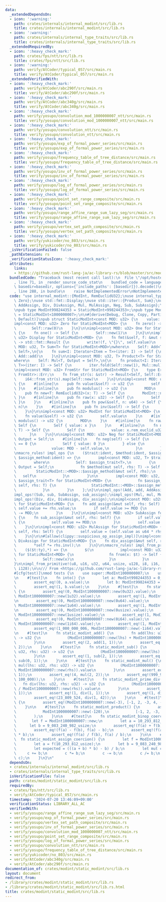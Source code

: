 ```yaml
---
data:
  _extendedDependsOn:
  - icon: ':warning:'
    path: crates/internals/internal_modint/src/lib.rs
    title: crates/internals/internal_modint/src/lib.rs
  - icon: ':warning:'
    path: crates/internals/internal_type_traits/src/lib.rs
    title: crates/internals/internal_type_traits/src/lib.rs
  _extendedRequiredBy:
  - icon: ':heavy_check_mark:'
    path: crates/fps/ntt/src/lib.rs
    title: crates/fps/ntt/src/lib.rs
  - icon: ':warning:'
    path: verify/AtCoder/typical_057/src/main.rs
    title: verify/AtCoder/typical_057/src/main.rs
  _extendedVerifiedWith:
  - icon: ':heavy_check_mark:'
    path: verify/AtCoder/abc290f/src/main.rs
    title: verify/AtCoder/abc290f/src/main.rs
  - icon: ':heavy_check_mark:'
    path: verify/AtCoder/abc340g/src/main.rs
    title: verify/AtCoder/abc340g/src/main.rs
  - icon: ':heavy_check_mark:'
    path: verify/yosupo/convolution_mod_1000000007_ntt/src/main.rs
    title: verify/yosupo/convolution_mod_1000000007_ntt/src/main.rs
  - icon: ':heavy_check_mark:'
    path: verify/yosupo/convolution_ntt/src/main.rs
    title: verify/yosupo/convolution_ntt/src/main.rs
  - icon: ':heavy_check_mark:'
    path: verify/yosupo/exp_of_formal_power_series/src/main.rs
    title: verify/yosupo/exp_of_formal_power_series/src/main.rs
  - icon: ':heavy_check_mark:'
    path: verify/yosupo/frequency_table_of_tree_distance/src/main.rs
    title: verify/yosupo/frequency_table_of_tree_distance/src/main.rs
  - icon: ':heavy_check_mark:'
    path: verify/yosupo/inv_of_formal_power_series/src/main.rs
    title: verify/yosupo/inv_of_formal_power_series/src/main.rs
  - icon: ':heavy_check_mark:'
    path: verify/yosupo/log_of_formal_power_series/src/main.rs
    title: verify/yosupo/log_of_formal_power_series/src/main.rs
  - icon: ':heavy_check_mark:'
    path: verify/yosupo/point_set_range_composite/src/main.rs
    title: verify/yosupo/point_set_range_composite/src/main.rs
  - icon: ':heavy_check_mark:'
    path: verify/yosupo/range_affine_range_sum_lazy_seg/src/main.rs
    title: verify/yosupo/range_affine_range_sum_lazy_seg/src/main.rs
  - icon: ':heavy_check_mark:'
    path: verify/yosupo/vertex_set_path_composite/src/main.rs
    title: verify/yosupo/vertex_set_path_composite/src/main.rs
  - icon: ':heavy_check_mark:'
    path: verify/yukicoder/no_803/src/main.rs
    title: verify/yukicoder/no_803/src/main.rs
  _isVerificationFailed: false
  _pathExtension: rs
  _verificationStatusIcon: ':heavy_check_mark:'
  attributes:
    links:
    - https://github.com/rust-lang-ja/ac-library-rs/blob/master/src/modint.rs
  bundledCode: "Traceback (most recent call last):\n  File \"/opt/hostedtoolcache/Python/3.10.15/x64/lib/python3.10/site-packages/onlinejudge_verify/documentation/build.py\"\
    , line 71, in _render_source_code_stat\n    bundled_code = language.bundle(stat.path,\
    \ basedir=basedir, options={'include_paths': [basedir]}).decode()\n  File \"/opt/hostedtoolcache/Python/3.10.15/x64/lib/python3.10/site-packages/onlinejudge_verify/languages/rust.py\"\
    , line 288, in bundle\n    raise NotImplementedError\nNotImplementedError\n"
  code: "use internal_modint::{ModInt, RemEuclidU32};\nuse internal_type_traits::{One,\
    \ Zero};\nuse std::fmt::Display;\nuse std::iter::{Product, Sum};\nuse std::ops::{Add,\
    \ AddAssign, Div, DivAssign, Mul, MulAssign, Neg, Sub, SubAssign};\nuse std::str::FromStr;\n\
    \npub type ModInt998244353 = StaticModInt<998244353>;\npub type ModInt1000000007\
    \ = StaticModInt<1000000007>;\n\n#[derive(Debug, Clone, Copy, PartialEq, Eq, Hash,\
    \ Default)]\npub struct StaticModInt<const MOD: u32> {\n    value: u32,\n}\n\n\
    impl<const MOD: u32> Zero for StaticModInt<MOD> {\n    fn zero() -> Self {\n \
    \       Self::raw(0)\n    }\n}\n\nimpl<const MOD: u32> One for StaticModInt<MOD>\
    \ {\n    fn one() -> Self {\n        Self::new(1)\n    }\n}\n\nimpl<const MOD:\
    \ u32> Display for StaticModInt<MOD> {\n    fn fmt(&self, f: &mut std::fmt::Formatter<'_>)\
    \ -> std::fmt::Result {\n        write!(f, \"{}\", self.value)\n    }\n}\n\nimpl<const\
    \ MOD: u32, T> Sum<T> for StaticModInt<MOD>\nwhere\n    Self: Add<T, Output =\
    \ Self>,\n{\n    fn sum<I: Iterator<Item = T>>(iter: I) -> Self {\n        iter.fold(Self::raw(0),\
    \ Add::add)\n    }\n}\n\nimpl<const MOD: u32, T> Product<T> for StaticModInt<MOD>\n\
    where\n    Self: Mul<T, Output = Self>,\n{\n    fn product<I: Iterator<Item =\
    \ T>>(iter: I) -> Self {\n        iter.fold(Self::new(1), Mul::mul)\n    }\n}\n\
    \nimpl<const MOD: u32> FromStr for StaticModInt<MOD> {\n    type Err = <i64 as\
    \ FromStr>::Err;\n    fn from_str(s: &str) -> Result<Self, Self::Err> {\n    \
    \    i64::from_str(s).map(Self::new)\n    }\n}\n\nimpl<const MOD: u32> StaticModInt<MOD>\
    \ {\n    #[inline]\n    pub fn value(&self) -> u32 {\n        self.value\n   \
    \ }\n    #[inline]\n    pub fn modulus() -> u32 {\n        MOD\n    }\n    #[inline]\n\
    \    pub fn new<T: RemEuclidU32>(x: T) -> Self {\n        ModInt::new(x)\n   \
    \ }\n    #[inline]\n    pub fn raw(x: u32) -> Self {\n        Self { value: x\
    \ }\n    }\n    #[inline]\n    pub fn pow(&self, n: u64) -> Self {\n        ModInt::pow(self,\
    \ n)\n    }\n    #[inline]\n    pub fn inv(&self) -> Self {\n        ModInt::inv(self)\n\
    \    }\n}\n\nimpl<const MOD: u32> ModInt for StaticModInt<MOD> {\n    #[inline]\n\
    \    fn value(&self) -> u32 {\n        self.value\n    }\n    #[inline]\n    fn\
    \ modulus() -> u32 {\n        MOD\n    }\n    #[inline]\n    fn raw(x: u32) ->\
    \ Self {\n        Self { value: x }\n    }\n    #[inline]\n    fn new<T: RemEuclidU32>(x:\
    \ T) -> Self {\n        Self {\n            value: x.rem_euclid_u32(MOD),\n  \
    \      }\n    }\n}\n\nimpl<const MOD: u32> Neg for StaticModInt<MOD> {\n    type\
    \ Output = Self;\n    #[inline]\n    fn neg(self) -> Self {\n        if self.value\
    \ == 0 {\n            Self { value: 0 }\n        } else {\n            Self {\n\
    \                value: MOD - self.value,\n            }\n        }\n    }\n}\n\
    \nmacro_rules! impl_ops {\n    ($trait:ident, $method:ident, $assign_trait:ident,\
    \ $assign_method:ident) => {\n        impl<const MOD: u32, T> $trait<T> for StaticModInt<MOD>\n\
    \        where\n            Self: $assign_trait<T>,\n        {\n            type\
    \ Output = Self;\n            fn $method(mut self, rhs: T) -> Self {\n       \
    \         StaticModInt::<MOD>::$assign_method(&mut self, rhs);\n             \
    \   self\n            }\n        }\n\n        impl<const MOD: u32, T: RemEuclidU32>\
    \ $assign_trait<T> for StaticModInt<MOD> {\n            fn $assign_method(&mut\
    \ self, rhs: T) {\n                StaticModInt::<MOD>::$assign_method(self, Self::new(rhs));\n\
    \            }\n        }\n    };\n}\n\nimpl_ops!(Add, add, AddAssign, add_assign);\n\
    impl_ops!(Sub, sub, SubAssign, sub_assign);\nimpl_ops!(Mul, mul, MulAssign, mul_assign);\n\
    impl_ops!(Div, div, DivAssign, div_assign);\n\nimpl<const MOD: u32> AddAssign\
    \ for StaticModInt<MOD> {\n    fn add_assign(&mut self, rhs: Self) {\n       \
    \ self.value += rhs.value;\n        if self.value >= MOD {\n            self.value\
    \ -= MOD;\n        }\n    }\n}\n\nimpl<const MOD: u32> SubAssign for StaticModInt<MOD>\
    \ {\n    fn sub_assign(&mut self, rhs: Self) {\n        if self.value < rhs.value\
    \ {\n            self.value += MOD;\n        }\n        self.value -= rhs.value;\n\
    \    }\n}\n\nimpl<const MOD: u32> MulAssign for StaticModInt<MOD> {\n    fn mul_assign(&mut\
    \ self, rhs: Self) {\n        self.value = (self.value as u64 * rhs.value as u64).rem_euclid_u32(MOD);\n\
    \    }\n}\n\n#[allow(clippy::suspicious_op_assign_impl)]\nimpl<const MOD: u32>\
    \ DivAssign for StaticModInt<MOD> {\n    fn div_assign(&mut self, rhs: Self) {\n\
    \        *self *= rhs.inv();\n    }\n}\n\nmacro_rules! impl_from_primitive {\n\
    \    ($($t:ty),*) => {\n        $(\n            impl<const MOD: u32> From<$t>\
    \ for StaticModInt<MOD> {\n                fn from(x: $t) -> Self {\n        \
    \            Self::new(x)\n                }\n            }\n        )*\n    };\n\
    }\n\nimpl_from_primitive!(u8, u16, u32, u64, usize, u128, i8, i16, i32, i64, isize,\
    \ i128);\n\n/// From <https://github.com/rust-lang-ja/ac-library-rs/blob/master/src/modint.rs>\n\
    #[cfg(test)]\nmod tests {\n    use super::ModInt1000000007;\n    use super::ModInt998244353;\n\
    \n    #[test]\n    fn into() {\n        let a: ModInt998244353 = 0_usize.into();\n\
    \        assert_eq!(0, a.value);\n        let b: ModInt998244353 = 998244354_usize.into();\n\
    \        assert_eq!(1, b.value);\n    }\n\n    #[test]\n    fn static_modint_new()\
    \ {\n        assert_eq!(0, ModInt1000000007::new(0u32).value);\n        assert_eq!(1,\
    \ ModInt1000000007::new(1u32).value);\n        assert_eq!(1, ModInt1000000007::new(1_000_000_008u32).value);\n\
    \n        assert_eq!(0, ModInt1000000007::new(0u64).value);\n        assert_eq!(1,\
    \ ModInt1000000007::new(1u64).value);\n        assert_eq!(1, ModInt1000000007::new(1_000_000_008u64).value);\n\
    \n        assert_eq!(0, ModInt1000000007::new(0usize).value);\n        assert_eq!(1,\
    \ ModInt1000000007::new(1usize).value);\n        assert_eq!(1, ModInt1000000007::new(1_000_000_008usize).value);\n\
    \n        assert_eq!(0, ModInt1000000007::new(0i64).value);\n        assert_eq!(1,\
    \ ModInt1000000007::new(1i64).value);\n        assert_eq!(1, ModInt1000000007::new(1_000_000_008i64).value);\n\
    \        assert_eq!(1_000_000_006, ModInt1000000007::new(-1i64).value);\n    }\n\
    \n    #[test]\n    fn static_modint_add() {\n        fn add(lhs: u32, rhs: u32)\
    \ -> u32 {\n            (ModInt1000000007::new(lhs) + ModInt1000000007::new(rhs)).value\n\
    \        }\n\n        assert_eq!(2, add(1, 1));\n        assert_eq!(1, add(1_000_000_006,\
    \ 2));\n    }\n\n    #[test]\n    fn static_modint_sub() {\n        fn sub(lhs:\
    \ u32, rhs: u32) -> u32 {\n            (ModInt1000000007::new(lhs) - ModInt1000000007::new(rhs)).value\n\
    \        }\n\n        assert_eq!(1, sub(2, 1));\n        assert_eq!(1_000_000_006,\
    \ sub(0, 1));\n    }\n\n    #[test]\n    fn static_modint_mul() {\n        fn\
    \ mul(lhs: u32, rhs: u32) -> u32 {\n            (ModInt1000000007::new(lhs) *\
    \ ModInt1000000007::new(rhs)).value\n        }\n\n        assert_eq!(1, mul(1,\
    \ 1));\n        assert_eq!(4, mul(2, 2));\n        assert_eq!(999_999_937, mul(100_000,\
    \ 100_000));\n    }\n\n    #[test]\n    fn static_modint_prime_div() {\n     \
    \   fn div(lhs: u32, rhs: u32) -> u32 {\n            (ModInt1000000007::new(lhs)\
    \ / ModInt1000000007::new(rhs)).value\n        }\n\n        assert_eq!(0, div(0,\
    \ 1));\n        assert_eq!(1, div(1, 1));\n        assert_eq!(1, div(2, 2));\n\
    \        assert_eq!(23_809_524, div(1, 42));\n    }\n\n    #[test]\n    fn static_modint_sum()\
    \ {\n        assert_eq!(ModInt1000000007::new(-3), [-1, 2, -3, 4, -5].iter().sum());\n\
    \    }\n\n    #[test]\n    fn static_modint_product() {\n        assert_eq!(\n\
    \            ModInt1000000007::new(-120),\n            [-1, 2, -3, 4, -5].iter().product()\n\
    \        );\n    }\n\n    #[test]\n    fn static_modint_binop_coercion() {\n \
    \       let f = ModInt1000000007::new;\n        let a = 10_293_812_usize;\n  \
    \      let b = 9_083_240_982_usize;\n        assert_eq!(f(a) + f(b), f(a) + b);\n\
    \        assert_eq!(f(a) - f(b), f(a) - b);\n        assert_eq!(f(a) * f(b), f(a)\
    \ * b);\n        assert_eq!(f(a) / f(b), f(a) / b);\n    }\n\n    #[test]\n  \
    \  fn static_modint_assign_coercion() {\n        let f = ModInt1000000007::new;\n\
    \        let a = f(10_293_812_usize);\n        let b = 9_083_240_982_usize;\n\
    \        let expected = (((a + b) * b) - b) / b;\n        let mut c = a;\n   \
    \     c += b;\n        c *= b;\n        c -= b;\n        c /= b;\n        assert_eq!(expected,\
    \ c);\n    }\n}\n"
  dependsOn:
  - crates/internals/internal_modint/src/lib.rs
  - crates/internals/internal_type_traits/src/lib.rs
  isVerificationFile: false
  path: crates/modint/static_modint/src/lib.rs
  requiredBy:
  - crates/fps/ntt/src/lib.rs
  - verify/AtCoder/typical_057/src/main.rs
  timestamp: '2024-07-20 13:46:09+09:00'
  verificationStatus: LIBRARY_ALL_AC
  verifiedWith:
  - verify/yosupo/range_affine_range_sum_lazy_seg/src/main.rs
  - verify/yosupo/exp_of_formal_power_series/src/main.rs
  - verify/yosupo/vertex_set_path_composite/src/main.rs
  - verify/yosupo/inv_of_formal_power_series/src/main.rs
  - verify/yosupo/convolution_mod_1000000007_ntt/src/main.rs
  - verify/yosupo/point_set_range_composite/src/main.rs
  - verify/yosupo/log_of_formal_power_series/src/main.rs
  - verify/yosupo/convolution_ntt/src/main.rs
  - verify/yosupo/frequency_table_of_tree_distance/src/main.rs
  - verify/yukicoder/no_803/src/main.rs
  - verify/AtCoder/abc340g/src/main.rs
  - verify/AtCoder/abc290f/src/main.rs
documentation_of: crates/modint/static_modint/src/lib.rs
layout: document
redirect_from:
- /library/crates/modint/static_modint/src/lib.rs
- /library/crates/modint/static_modint/src/lib.rs.html
title: crates/modint/static_modint/src/lib.rs
---
```

